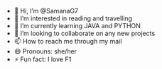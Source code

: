 - 👋 Hi, I’m @SamanaG7
- 👀 I’m interested in reading and travelling
- 🌱 I’m currently learning JAVA and PYTHON
- 💞️ I’m looking to collaborate on any new projects 
- 📫 How to reach me through my mail
- 😄 Pronouns: she/her
- ⚡ Fun fact: I love F1

<!---
SamanaG7/SamanaG7 is a ✨ special ✨ repository because its `README.md` (this file) appears on your GitHub profile.
You can click the Preview link to take a look at your changes.
--->
